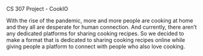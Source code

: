 CS 307 Project - CookIO

With the rise of the pandemic, more and more people are cooking at home and they all are 
desperate for human connection. And currently, there aren’t any dedicated platforms for sharing 
cooking recipes. So we decided to make a format that is dedicated to sharing cooking recipes 
online while giving people a platform to connect with people who also love cooking.

